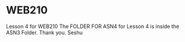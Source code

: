 # WEB210
Lesson 4 for WEB210
The FOLDER FOR ASN4 for Lesson 4 is inside the ASN3 Folder.
Thank you. Seshu
